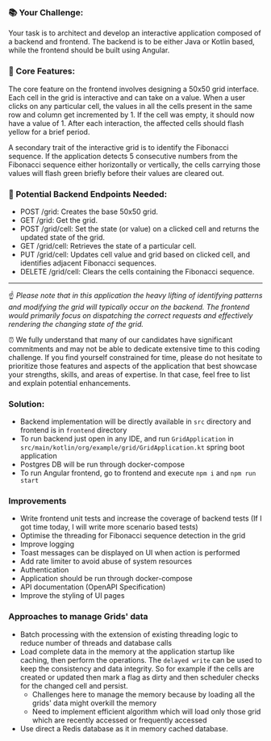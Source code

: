 ### :books: Your Challenge:

Your task is to architect and develop an interactive application composed of a backend and frontend. The backend is to be either Java or Kotlin based, while the frontend should be built using Angular.

### :dart: Core Features:

The core feature on the frontend involves designing a 50x50 grid interface. Each cell in the grid is interactive and can take on a value. When a user clicks on any particular cell, the values in all the cells present in the same row and column get incremented by 1. If the cell was empty, it should now have a value of 1. After each interaction, the affected cells should flash yellow for a brief period.

A secondary trait of the interactive grid is to identify the Fibonacci sequence. If the application detects 5 consecutive numbers from the Fibonacci sequence either horizontally or vertically, the cells carrying those values will flash green briefly before their values are cleared out.

### :link: Potential Backend Endpoints Needed:

- POST /grid: Creates the base 50x50 grid.
- GET /grid: Get the grid.
- POST /grid/cell: Set the state (or value) on a clicked cell and returns the updated state of the grid.
- GET /grid/cell: Retrieves the state of a particular cell.
- PUT /grid/cell: Updates cell value and grid based on clicked cell, and identifies adjacent Fibonacci sequences.
- DELETE /grid/cell: Clears the cells containing the Fibonacci sequence.

---

:point_up: *Please note that in this application the heavy lifting of identifying patterns and modifying the grid will typically occur on the backend. The frontend would primarily focus on dispatching the correct requests and effectively rendering the changing state of the grid.*

:alarm_clock: We fully understand that many of our candidates have significant commitments and may not be able to dedicate extensive time to this coding challenge. If you find yourself constrained for time, please do not hesitate to prioritize those features and aspects of the application that best showcase your strengths, skills, and areas of expertise. In that case, feel free to list and explain potential enhancements.


### Solution: 
- Backend implementation will be directly available in `src` directory and frontend is in `frontend` directory
- To run backend just open in any IDE, and run `GridApplication` in `src/main/kotlin/org/example/grid/GridApplication.kt` spring boot application
- Postgres DB will be run through docker-compose
- To run Angular frontend, go to frontend and execute `npm i` and `npm run start`

### Improvements
- Write frontend unit tests and increase the coverage of backend tests (If I got time today, I will write more scenario based tests)
- Optimise the threading for Fibonacci sequence detection in the grid
- Improve logging
- Toast messages can be displayed on UI when action is performed
- Add rate limiter to avoid abuse of system resources
- Authentication
- Application should be run through docker-compose
- API documentation (OpenAPI Specification)
- Improve the styling of UI pages

### Approaches to manage Grids' data
- Batch processing with the extension of existing threading logic to reduce number of threads and database calls
- Load complete data in the memory at the application startup like caching, then perform the operations.
  The `delayed write` can be used to keep the consistency and data integrity. So for example if the cells are created or updated
  then mark a flag as dirty and then scheduler checks for the changed cell and persist.
  - Challenges here to manage the memory because by loading all the grids' data might overkill the memory
  - Need to implement efficient algorithm which will load only those grid which are recently accessed or frequently accessed
- Use direct a Redis database as it in memory cached database.
